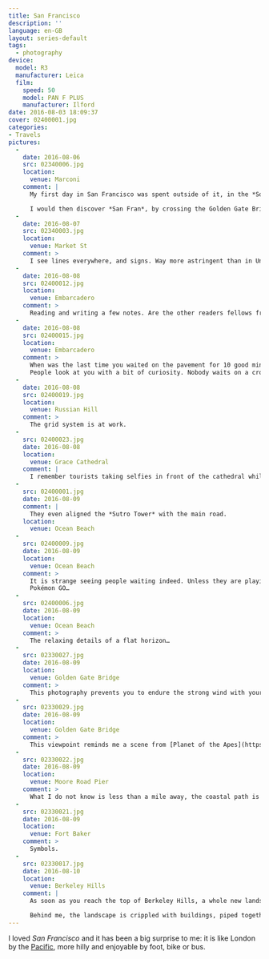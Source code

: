 ```yaml
---
title: San Francisco
description: ''
language: en-GB
layout: series-default
tags:
  - photography
device:
  model: R3
  manufacturer: Leica
  film:
    speed: 50
    model: PAN F PLUS
    manufacturer: Ilford
date: 2016-08-03 18:09:37
cover: 02400001.jpg
categories:
- Travels
pictures:
  -
    date: 2016-08-06
    src: 02340006.jpg
    location:
      venue: Marconi
    comment: |
      My first day in San Francisco was spent outside of it, in the *Sonoma Valley*: reuniting with old friends and parking our rusty bones for a dinner by the water.

      I would then discover *San Fran*, by crossing the Golden Gate Bridge by night and by not seeing anything but its lights.
  -
    date: 2016-08-07
    src: 02340003.jpg
    location:
      venue: Market St
    comment: >
      I see lines everywhere, and signs. Way more astringent than in United Kingdom. *Behave*.
  -
    date: 2016-08-08
    src: 02400012.jpg
    location:
      venue: Embarcadero
    comment: >
      Reading and writing a few notes. Are the other readers fellows from the city or are they tourists as well?
  -
    date: 2016-08-08
    src: 02400015.jpg
    location:
      venue: Embarcadero
    comment: >
      When was the last time you waited on the pavement for 10 good minutes?
      People look at you with a bit of curiosity. Nobody waits on a crossing isle for good lighting conditions.
  -
    date: 2016-08-08
    src: 02400019.jpg
    location:
      venue: Russian Hill
    comment: >
      The grid system is at work.
  -
    src: 02400023.jpg
    date: 2016-08-08
    location:
      venue: Grace Cathedral
    comment: |
      I remember tourists taking selfies in front of the cathedral while I was turning my back to them, to snap another kind of edifice.
  -
    src: 02400001.jpg
    date: 2016-08-09
    comment: |
      They even aligned the *Sutro Tower* with the main road.
    location:
      venue: Ocean Beach
  -
    src: 02400009.jpg
    date: 2016-08-09
    location:
      venue: Ocean Beach
    comment: >
      It is strange seeing people waiting indeed. Unless they are playing to
      Pokémon GO…
  -
    src: 02400006.jpg
    date: 2016-08-09
    location:
      venue: Ocean Beach
    comment: >
      The relaxing details of a flat horizon…
  -
    src: 02330027.jpg
    date: 2016-08-09
    location:
      venue: Golden Gate Bridge
    comment: >
      This photography prevents you to endure the strong wind with your entire body.
  -
    src: 02330029.jpg
    date: 2016-08-09
    location:
      venue: Golden Gate Bridge
    comment: >
      This viewpoint reminds me a scene from [Planet of the Apes](https://en.wikipedia.org/wiki/Dawn_of_the_Planet_of_the_Apes).
  -
    src: 02330022.jpg
    date: 2016-08-09
    location:
      venue: Moore Road Pier
    comment: >
      What I do not know is less than a mile away, the coastal path is sunny enough to be sunburnt.
  -
    src: 02330021.jpg
    date: 2016-08-09
    location:
      venue: Fort Baker
    comment: >
      Symbols.
  -
    src: 02330017.jpg
    date: 2016-08-10
    location:
      venue: Berkeley Hills
    comment: |
      As soon as you reach the top of Berkeley Hills, a whole new landscape awaits: dry grass, (artificial) lakes and no urbanity at all.

      Behind me, the landscape is crippled with buildings, piped together with bridges.
---
```


I loved *San Francisco* and it has been a big surprise to me: it is like London by the [Pacific](https://en.wikipedia.org/wiki/Pacific_Ocean), more hilly and  enjoyable by foot, bike or bus.
